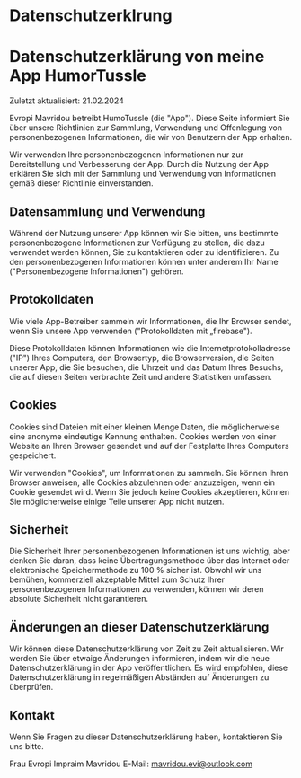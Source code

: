# Datenschutzerklrung
# Datenschutzerklärung von meine App HumorTussle

Zuletzt aktualisiert: 21.02.2024

Evropi Mavridou betreibt HumoTussle (die "App"). Diese Seite informiert Sie über unsere Richtlinien zur Sammlung, Verwendung und Offenlegung von personenbezogenen Informationen, die wir von Benutzern der App erhalten.

Wir verwenden Ihre personenbezogenen Informationen nur zur Bereitstellung und Verbesserung der App. Durch die Nutzung der App erklären Sie sich mit der Sammlung und Verwendung von Informationen gemäß dieser Richtlinie einverstanden.

## Datensammlung und Verwendung

Während der Nutzung unserer App können wir Sie bitten, uns bestimmte personenbezogene Informationen zur Verfügung zu stellen, die dazu verwendet werden können, Sie zu kontaktieren oder zu identifizieren. Zu den personenbezogenen Informationen können unter anderem Ihr Name ("Personenbezogene Informationen") gehören.

## Protokolldaten

Wie viele App-Betreiber sammeln wir Informationen, die Ihr Browser sendet, wenn Sie unsere App verwenden ("Protokolldaten mit „firebase").

Diese Protokolldaten können Informationen wie die Internetprotokolladresse ("IP") Ihres Computers, den Browsertyp, die Browserversion, die Seiten unserer App, die Sie besuchen, die Uhrzeit und das Datum Ihres Besuchs, die auf diesen Seiten verbrachte Zeit und andere Statistiken umfassen.

## Cookies

Cookies sind Dateien mit einer kleinen Menge Daten, die möglicherweise eine anonyme eindeutige Kennung enthalten. Cookies werden von einer Website an Ihren Browser gesendet und auf der Festplatte Ihres Computers gespeichert.

Wir verwenden "Cookies", um Informationen zu sammeln. Sie können Ihren Browser anweisen, alle Cookies abzulehnen oder anzuzeigen, wenn ein Cookie gesendet wird. Wenn Sie jedoch keine Cookies akzeptieren, können Sie möglicherweise einige Teile unserer App nicht nutzen.

## Sicherheit

Die Sicherheit Ihrer personenbezogenen Informationen ist uns wichtig, aber denken Sie daran, dass keine Übertragungsmethode über das Internet oder elektronische Speichermethode zu 100 % sicher ist. Obwohl wir uns bemühen, kommerziell akzeptable Mittel zum Schutz Ihrer personenbezogenen Informationen zu verwenden, können wir deren absolute Sicherheit nicht garantieren.

## Änderungen an dieser Datenschutzerklärung

Wir können diese Datenschutzerklärung von Zeit zu Zeit aktualisieren. Wir werden Sie über etwaige Änderungen informieren, indem wir die neue Datenschutzerklärung in der App veröffentlichen. Es wird empfohlen, diese Datenschutzerklärung in regelmäßigen Abständen auf Änderungen zu überprüfen.

## Kontakt

Wenn Sie Fragen zu dieser Datenschutzerklärung haben, kontaktieren Sie uns bitte.

Frau Evropi Impraim Mavridou
E-Mail: mavridou.evi@outlook.com
